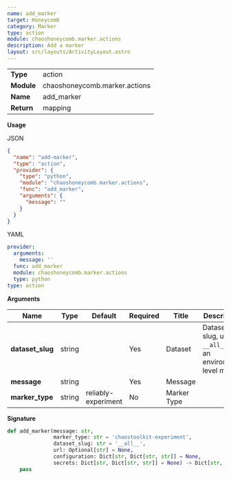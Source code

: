 ```yaml
---
name: add_marker
target: Honeycomb
category: Marker
type: action
module: chaoshoneycomb.marker.actions
description: Add a marker
layout: src/layouts/ActivityLayout.astro
---
```


|            |                 |
| ---------- | --------------- |
| **Type**   | action          |
| **Module** | chaoshoneycomb.marker.actions |
| **Name**   | add_marker      |
| **Return** | mapping            |

**Usage**

JSON

```json
{
  "name": "add-marker",
  "type": "action",
  "provider": {
    "type": "python",
    "module": "chaoshoneycomb.marker.actions",
    "func": "add_marker",
    "arguments": {
      "message": ""
    }
  }
}
```

YAML

```yaml
provider:
  arguments:
    message: ''
  func: add_marker
  module: chaoshoneycomb.marker.actions
  type: python
type: action
```

**Arguments**

| Name           | Type    | Default | Required | Title  | Description                        |
| -------------- | ------- | ------- | -------- | ------ | ---------------------------------- |
| **dataset_slug** | string  |  | Yes       | Dataset | Dataset slug, use `__all__` for an environment level marker |
| **message**        | string |        | Yes       | Message    |      |
| **marker_type**        | string | reliably-experiment | No       | Marker Type    |      |

**Signature**

```python
def add_marker(message: str,
               marker_type: str = 'chaostoolkit-experiment',
               dataset_slug: str = '__all__',
               url: Optional[str] = None,
               configuration: Dict[str, Dict[str, str]] = None,
               secrets: Dict[str, Dict[str, str]] = None) -> Dict[str, Any]:
    pass
```
